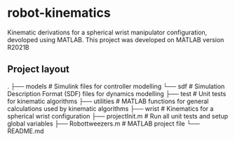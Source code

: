 # robot-kinematics

Kinematic derivations for a spherical wrist manipulator configuration, devoloped using MATLAB. This project was developed on MATLAB version R2021B

## Project layout
.
├── models                  # Simulink files for controller modelling
    └── sdf                 # Simulation Description Format (SDF) files for dynamics modelling
├── test                    # Unit tests for kinematic algorithms
├── utilities               # MATLAB functions for general calculations used by kinematic algorithms
├── wrist                   # Kinematics for a spherical wrist configuration
├── projectInit.m           # Run all unit tests and setup global variables
├── Robottweezers.m         # MATLAB project file
└── README.md
